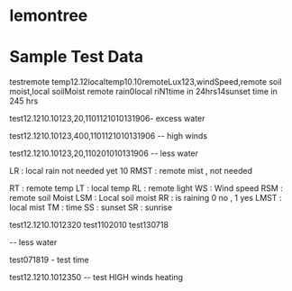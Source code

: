 # lemontree
# Sample Test Data
test<RT>remote temp12.12</RT><LT>localtemp10.10</LT><RL>remoteLux123</RL>,<WS>windSpeed</WS>,<RSM>remote soil moist</RSM>,<LSM>local soilMoist</LSM><RR> remote rain0</RR><LR>local riN</LR><RMST>1</RMST><LMST></LMST><TM>time in 24hrs14</TM><SS>sunset time in 245 hrs</SS>

test<RT>12.12</RT><LT>10.10</LT><RL>123</RL>,<WS>20</WS>,<RSM>110</RSM><LSM>112</LSM><RR>1</RR><LR>0</LR><RMST>1</RMST><LMST>0</LMST><TM>13</TM><SS>19</SS><SR>06</SR>- excess water

test<RT>12.12</RT><LT>10.10</LT><RL>123</RL>,<WS>400</WS>,<RSM>110</RSM><LSM>112</LSM><RR>1</RR><LR>0</LR><RMST>1</RMST><LMST>0</LMST><TM>13</TM><SS>19</SS><SR>06</SR> -- high winds

test<RT>12.12</RT><LT>10.10</LT><RL>123</RL>,<WS>20</WS>,<RSM>110</RSM><LSM>20</LSM><RR>1</RR><LR>0</LR><RMST>1</RMST><LMST>0</LMST><TM>13</TM><SS>19</SS><SR>06</SR> -- less water


LR : local rain not needed yet   <RMST>1</RMST><LMST>0</LMST>
RMST : remote mist , not needed


RT : remote temp
LT : local temp
RL : remote light
WS : Wind speed
RSM : remote soil Moist
LSM : Local soil moist
RR : is raining 0 no  , 1 yes
LMST : local mist
TM : time
SS : sunset
SR : sunrise


test<RT>12.12</RT><LT>10.10</LT><RL>123</RL><WS>20</WS>
test<RSM>110</RSM><LSM>20</LSM><RR>1</RR><LR>0</LR>
test<TM>13</TM><SS>07</SS><SR>18</SR>


-- less water

test<SS>07</SS><SR>18</SR><TM>19</TM>   - test time

test<RT>12.12</RT><LT>10.10</LT><RL>123</RL><WS>50</WS>  -- test HIGH winds heating
